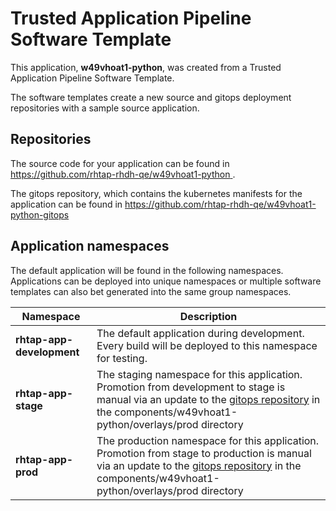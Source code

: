 # Trusted Application Pipeline Software Template

This application, **w49vhoat1-python**, was created from a Trusted Application Pipeline Software Template.

The software templates create a new source and gitops deployment repositories with a sample source application. 

## Repositories

The source code for your application can be found in [https://github.com/rhtap-rhdh-qe/w49vhoat1-python ](https://github.com/rhtap-rhdh-qe/w49vhoat1-python ).
 
The gitops repository, which contains the kubernetes manifests for the application can be found in 
[https://github.com/rhtap-rhdh-qe/w49vhoat1-python-gitops ](https://github.com/rhtap-rhdh-qe/w49vhoat1-python-gitops ) 

## Application namespaces 

The default application will be found in the following namespaces. Applications can be deployed into unique namespaces or multiple software templates can also bet generated into the same group namespaces.  

|  Namespace   |  Description   |  
| -------- | -------- |   
| **rhtap-app-development** | The default application during development. Every build will be deployed to this namespace for testing. | 
| **rhtap-app-stage** | The staging namespace for this application. Promotion from development to stage is manual via an update to the [gitops repository](https://github.com/rhtap-rhdh-qe/w49vhoat1-python-gitops ) in the components/w49vhoat1-python/overlays/prod directory |  
| **rhtap-app-prod** | The production namespace for this application. Promotion from stage to production is manual via an update to the [gitops repository](https://github.com/rhtap-rhdh-qe/w49vhoat1-python-gitops ) in the components/w49vhoat1-python/overlays/prod directory | 